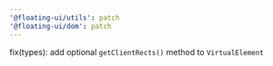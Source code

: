 ```yaml
---
'@floating-ui/utils': patch
'@floating-ui/dom': patch
---
```


fix(types): add optional `getClientRects()` method to `VirtualElement`

